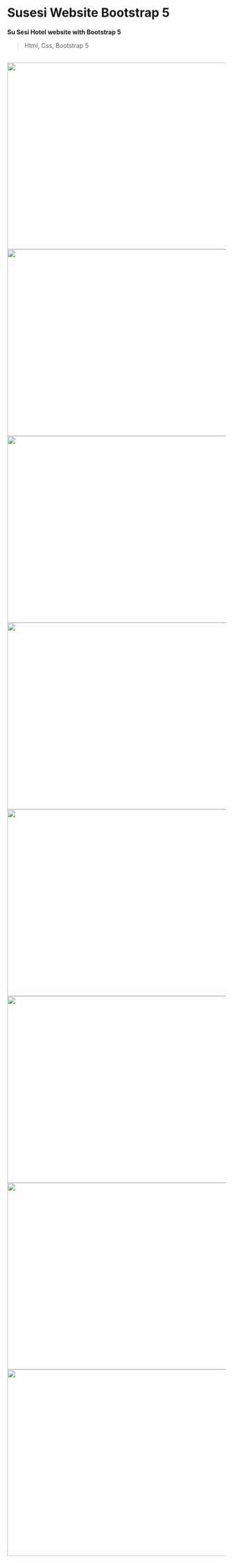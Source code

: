 # Susesi Website Bootstrap 5
**Su Sesi Hotel website with Bootstrap 5**
<br/>
> Html, Css, Bootstrap 5
<br/>

<img src="https://user-images.githubusercontent.com/65288948/198900798-9f94969e-8d1a-42d2-9c18-bbf95c2644a9.png"  width="1400" height="430">
<br/>
<img src="https://user-images.githubusercontent.com/65288948/198900801-6038240d-9b33-4de7-8473-66d612866e28.png"  width="1400" height="430">
<br/>
<img src="https://user-images.githubusercontent.com/65288948/198900802-c5b753aa-399e-4d64-a6eb-aab665e4105a.png"  width="1400" height="430">
<br/>
<img src="https://user-images.githubusercontent.com/65288948/198900805-1f0eb7f1-9314-45db-890c-5d15d0b8d7c0.png"  width="1400" height="430">
<br/>
<img src="https://user-images.githubusercontent.com/65288948/198900806-49717afa-f15f-4a39-8e4f-0c538ab00305.png"  width="1400" height="430">
<br/>
<img src="https://user-images.githubusercontent.com/65288948/198900808-4cde5469-99a3-427b-ab81-9a834ec9e184.png"  width="1400" height="430">
<br/>
<img src="https://user-images.githubusercontent.com/65288948/198900809-f90f63b6-6e4c-4c1a-a561-57b2e50005da.png"  width="1400" height="430">
<br/>
<img src="https://user-images.githubusercontent.com/65288948/198900810-3d6383ea-9429-4720-9119-01f057ac70c9.png"  width="1400" height="430">

